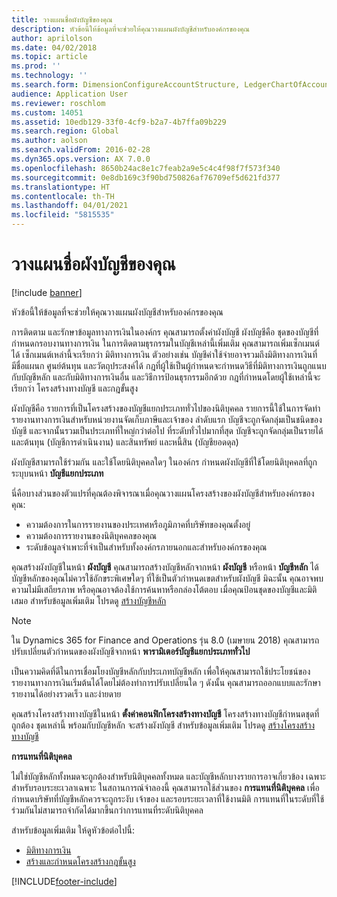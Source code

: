 ```yaml
---
title: วางแผนชื่อผังบัญชีของคุณ
description: หัวข้อนี้ให้ข้อมูลที่จะช่วยให้คุณวางแผนผังบัญชีสำหรับองค์กรของคุณ
author: aprilolson
ms.date: 04/02/2018
ms.topic: article
ms.prod: ''
ms.technology: ''
ms.search.form: DimensionConfigureAccountStructure, LedgerChartOfAccounts
audience: Application User
ms.reviewer: roschlom
ms.custom: 14051
ms.assetid: 10edb129-33f0-4cf9-b2a7-4b7ffa09b229
ms.search.region: Global
ms.author: aolson
ms.search.validFrom: 2016-02-28
ms.dyn365.ops.version: AX 7.0.0
ms.openlocfilehash: 8650b24ac8e1c7feab2a9e5c4c4f98f7f573f340
ms.sourcegitcommit: 0e8db169c3f90bd750826af76709ef5d621fd377
ms.translationtype: HT
ms.contentlocale: th-TH
ms.lasthandoff: 04/01/2021
ms.locfileid: "5815535"
---
```

# <a name="plan-your-chart-of-accounts"></a>วางแผนชื่อผังบัญชีของคุณ

[!include [banner](../includes/banner.md)]

หัวข้อนี้ให้ข้อมูลที่จะช่วยให้คุณวางแผนผังบัญชีสำหรับองค์กรของคุณ

การติดตาม และรักษาข้อมูลทางการเงินในองค์กร คุณสามารถตั้งค่าผังบัญชี ผังบัญชีคือ ชุดของบัญชีที่กำหนดกรอบงานทางการเงิน ในการติดตามธุรกรรมในบัญชีเหล่านี้เพิ่มเติม คุณสามารถเพิ่มเซ็กเมนต์ได้ เซ็กเมนต์เหล่านี้จะเรียกว่า มิติทางการเงิน ตัวอย่างเช่น บัญชีค่าใช้จ่ายอาจรวมถึงมิติทางการเงินที่มีชื่อแผนก ศูนย์ต้นทุน และวัตถุประสงค์ได้ กฎที่ผู้ใช้เป็นผู้กำหนดจะกำหนดวิธีที่มิติทางการเงินถูกแนบกับบัญชีหลัก และกับมิติทางการเงินอื่น และวิธีการป้อนธุรกรรมอีกด้วย กฎที่กำหนดโดยผู้ใช้เหล่านี้จะเรียกว่า โครงสร้างทางบัญชี และกฎขั้นสูง

ผังบัญชีคือ รายการที่เป็นโครงสร้างของบัญชีแยกประเภททั่วไปของนิติบุคคล รายการนี้ใช้ในการจัดทำรายงานทางการเงินสำหรับหน่วยงานจัดเก็บภาษีและเจ้าของ  ลำดับแรก บัญชีจะถูกจัดกลุ่มเป็นชนิดของบัญชี และจากนั้นรวมเป็นประเภทที่ใหญ่กว่าต่อไป ที่ระดับทั่วไปมากที่สุด บัญชีจะถูกจัดกลุ่มเป็นรายได้ และต้นทุน (บัญชีการดำเนินงาน) และสินทรัพย์ และหนี้สิน (บัญชียอดดุล)

ผังบัญชีสามารถใช้ร่วมกัน และใช้โดยนิติบุคคลใดๆ ในองค์กร  กำหนดผังบัญชีที่ใช้โดยนิติบุคคลที่ถูกระบุบนหน้า **บัญชีแยกประเภท**

นี่คือบางส่วนของตัวแปรที่คุณต้องพิจารณาเมื่อคุณวางแผนโครงสร้างของผังบัญชีสำหรับองค์กรของคุณ:

- ความต้องการในการรายงานของประเทศหรือภูมิภาคที่บริษัทของคุณตั้งอยู่
- ความต้องการรายงานของนิติบุคคลของคุณ
- ระดับข้อมูลจำเพาะที่จำเป็นสำหรับทั้งองค์กรภายนอกและสำหรับองค์กรของคุณ

คุณสร้างผังบัญชีในหน้า **ผังบัญชี** คุณสามารถสร้างบัญชีหลักจากหน้า **ผังบัญชี** หรือหน้า **บัญชีหลัก** ได้ บัญชีหลักของคุณไม่ควรใช้อักขระพิเศษใดๆ ที่ใช้เป็นตัวกำหนดเขตสำหรับผังบัญชี มิฉะนั้น คุณอาจพบความไม่มีเสถียรภาพ หรือคุณอาจต้องใช้การค้นหาหรือกล่องโต้ตอบ เมื่อคุณป้อนชุดของบัญชีและมิติเสมอ สำหรับข้อมูลเพิ่มเติม โปรดดู [สร้างบัญชีหลัก](tasks/create-main-account.md)

> [!NOTE]
> ใน Dynamics 365 for Finance and Operations รุ่น 8.0 (เมษายน 2018) คุณสามารถปรับเปลี่ยนตัวกำหนดของผังบัญชีจากหน้า **พารามิเตอร์บัญชีแยกประเภททั่วไป**

เป็นความคิดที่ดีในการเชื่อมโยงบัญชีหลักกับประเภทบัญชีหลัก เพื่อให้คุณสามารถใช้ประโยชน์ของรายงานทางการเงินเริ่มต้นได้โดยไม่ต้องทำการปรับเปลี่ยนใด ๆ ดังนั้น คุณสามารถออกแบบและรักษารายงานได้อย่างรวดเร็ว และง่ายดาย

คุณสร้างโครงสร้างทางบัญชีในหน้า **ตั้งค่าคอนฟิกโครงสร้างทางบัญชี** โครงสร้างทางบัญชีกำหนดชุดที่ถูกต้อง ชุดเหล่านี้ พร้อมกับบัญชีหลัก จะสร้างผังบัญชี สำหรับข้อมูลเพิ่มเติม โปรดดู [สร้างโครงสร้างทางบัญชี](tasks/create-account-structures.md)

**การแทนที่นิติบุคคล**

ไม่ใช่บัญชีหลักทั้งหมดจะถูกต้องสำหรับนิติบุคคลทั้งหมด และบัญชีหลักบางรายการอาจเกี่ยวข้อง เฉพาะสำหรับรอบระยะเวลาเฉพาะ ในสถานการณ์จำลองนี้ คุณสามารถใช้ส่วนของ **การแทนที่นิติบุคคล** เพื่อกำหนดบริษัทที่บัญชีหลักควรจะถูกระงับ เจ้าของ และรอบระยะเวลาที่ใช้งานมิติ การแทนที่ในระดับที่ใช้ร่วมกันไม่สามารถจำกัดได้มากขึ้นกว่าการแทนที่ระดับนิติบุคคล

สำหรับข้อมูลเพิ่มเติม ให้ดูหัวข้อต่อไปนี้:

- [มิติทางการเงิน](financial-dimensions.md)
- [สร้างและกำหนดโครงสร้างกฎขั้นสูง](tasks/create-assign-advanced-rule-structures.md)


[!INCLUDE[footer-include](../../includes/footer-banner.md)]